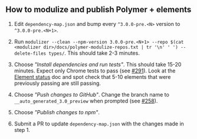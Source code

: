 ## How to modulize and publish Polymer + elements

1. Edit `dependency-map.json` and bump every `^3.0.0-pre.<N>` version to
   `^3.0.0-pre.<N+1>`.

2. Run `modulizer --clean --npm-version 3.0.0-pre.<N+1> --repo $(cat <modulizer dir>/docs/polymer-modulize-repos.txt | tr '\n' ' ') --delete-files types/`. This should take 2-3 minutes.

3. Choose *"Install dependencies and run tests"*. This should take 15-20 minutes.
   Expect only Chrome tests to pass (see [#291](https://github.com/Polymer/polymer-modulizer/issues/291)). Look at the [Element status](https://github.com/Polymer/polymer-modulizer/blob/master/docs/polymer-3-element-status.md) doc and spot check that 5-10 elements that were previously passing are still passing.

4. Choose *"Push changes to GitHub"*. Change the branch name to `__auto_generated_3.0_preview` when prompted (see [#258](https://github.com/Polymer/polymer-modulizer/issues/258)).

5. Choose *"Publish changes to npm"*.

6. Submit a PR to update `dependency-map.json` with the changes made in step 1.
